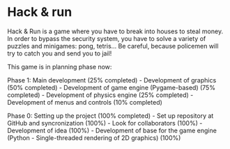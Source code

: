 # Hack & run

Hack & Run is a game where you have to break into houses to steal money. In order to bypass the security system, you have to solve a variety of puzzles and minigames: pong, tetris... Be careful, because policemen will try to catch you and send you to jail!


This game is in planning phase now:

Phase 1: Main development (25% completed)
          - Development of graphics (50% completed)
          - Development of game engine (Pygame-based) (75% completed)
          - Development of physics engine (25% completed)
          - Development of menus and controls (10% completed)
          
Phase 0: Setting up the project (100% completed)
          - Set up repository at GitHub and syncronization (100%)
          - Look for collaborators (100%)
          - Development of idea (100%)
          - Development of base for the game engine (Python - Single-threaded rendering of 2D graphics) (100%)
